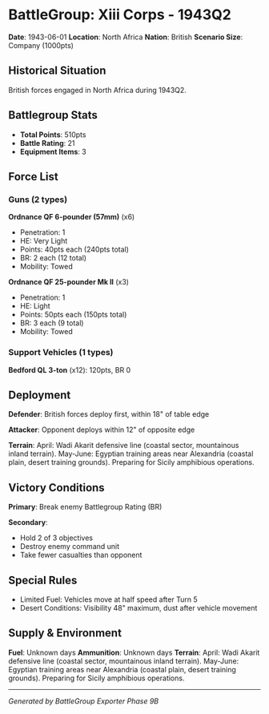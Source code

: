 # BattleGroup: Xiii Corps - 1943Q2

**Date**: 1943-06-01
**Location**: North Africa
**Nation**: British
**Scenario Size**: Company (1000pts)

## Historical Situation

British forces engaged in North Africa during 1943Q2.

## Battlegroup Stats

- **Total Points**: 510pts
- **Battle Rating**: 21
- **Equipment Items**: 3

## Force List

### Guns (2 types)

**Ordnance QF 6-pounder (57mm)** (x6)
- Penetration: 1
- HE: Very Light
- Points: 40pts each (240pts total)
- BR: 2 each (12 total)
- Mobility: Towed

**Ordnance QF 25-pounder Mk II** (x3)
- Penetration: 1
- HE: Light
- Points: 50pts each (150pts total)
- BR: 3 each (9 total)
- Mobility: Towed

### Support Vehicles (1 types)

**Bedford QL 3-ton** (x12): 120pts, BR 0

## Deployment

**Defender**: British forces deploy first, within 18" of table edge

**Attacker**: Opponent deploys within 12" of opposite edge

**Terrain**: April: Wadi Akarit defensive line (coastal sector, mountainous inland terrain). May-June: Egyptian training areas near Alexandria (coastal plain, desert training grounds). Preparing for Sicily amphibious operations.

## Victory Conditions

**Primary**: Break enemy Battlegroup Rating (BR)

**Secondary**:
- Hold 2 of 3 objectives
- Destroy enemy command unit
- Take fewer casualties than opponent

## Special Rules

- Limited Fuel: Vehicles move at half speed after Turn 5
- Desert Conditions: Visibility 48" maximum, dust after vehicle movement

## Supply & Environment

**Fuel**: Unknown days
**Ammunition**: Unknown days
**Terrain**: April: Wadi Akarit defensive line (coastal sector, mountainous inland terrain). May-June: Egyptian training areas near Alexandria (coastal plain, desert training grounds). Preparing for Sicily amphibious operations.

---

*Generated by BattleGroup Exporter Phase 9B*
